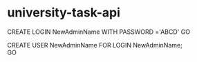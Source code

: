 # university-task-api

CREATE LOGIN NewAdminName WITH PASSWORD ='ABCD'
GO

CREATE USER NewAdminName FOR LOGIN NewAdminName;  
GO
